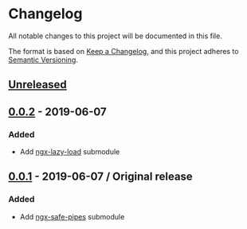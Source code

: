 # Changelog
All notable changes to this project will be documented in this file.

The format is based on [Keep a Changelog](https://keepachangelog.com/en/1.0.0/),
and this project adheres to [Semantic Versioning](https://semver.org/spec/v2.0.0.html).

## [Unreleased]
<!-- This section contains upcoming changes not yet in a version -->

<!-- ### Added -->

<!-- ### Changed -->

<!-- ### Removed -->

## [0.0.2] - 2019-06-07

### Added
- Add [ngx-lazy-load](https://github.com/it-era/ngx-lazy-load) submodule

## [0.0.1] - 2019-06-07 / Original release

### Added
- Add [ngx-safe-pipes](https://github.com/it-era/ngx-safe-pipes) submodule

[Unreleased]: https://github.com/it-era/ngx/compare/0.0.2...HEAD
[0.0.2]: https://github.com/it-era/ngx/compare/0.0.1...0.0.2
[0.0.1]: https://github.com/it-era/ngx/releases/tag/0.0.1
